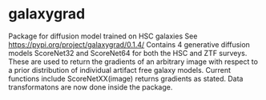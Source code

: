 # galaxygrad
Package for diffusion model trained on HSC galaxies
See https://pypi.org/project/galaxygrad/0.1.4/
Contains 4 generative diffusion models ScoreNet32 and ScoreNet64 for both the HSC and ZTF surveys. These are used to return the gradients of an arbitrary image with respect to a prior distribution of individual artifact free galaxy models. Current functions include ScoreNetXX(image) returns gradients as stated. Data transformatons are now done inside the package.
